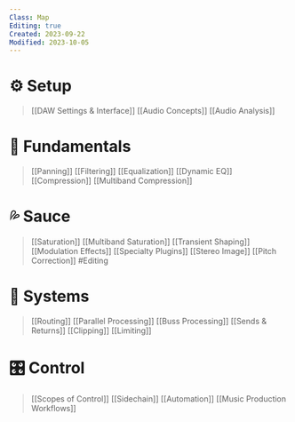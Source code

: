 ```yaml
---
Class: Map
Editing: true
Created: 2023-09-22
Modified: 2023-10-05
---
```


# ⚙️ Setup

> [[DAW Settings & Interface]]
> [[Audio Concepts]]
> [[Audio Analysis]]

# 🧬 Fundamentals

> [[Panning]]
> [[Filtering]]
> [[Equalization]]
> [[Dynamic EQ]]
> [[Compression]]
> [[Multiband Compression]]

# 💦 Sauce

> [[Saturation]]
> [[Multiband Saturation]]
> [[Transient Shaping]]
> [[Modulation Effects]]
> [[Specialty Plugins]]
> [[Stereo Image]]
> [[Pitch Correction]] #Editing

# 🧠 Systems

> [[Routing]]
> [[Parallel Processing]]
> [[Buss Processing]]
> [[Sends & Returns]]
> [[Clipping]]
> [[Limiting]]

# 🎛️ Control

> [[Scopes of Control]]
> [[Sidechain]]
> [[Automation]]
> [[Music Production Workflows]]
